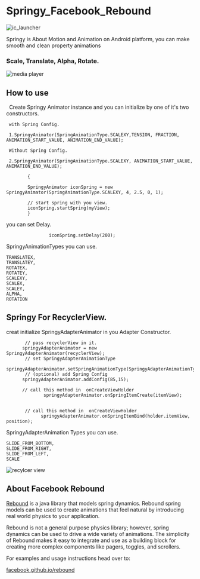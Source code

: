 # Springy_Facebook_Rebound


![ic_launcher](https://user-images.githubusercontent.com/11782272/27817284-ec04cbb0-60ad-11e7-901e-88e261b60c86.png)

  Springy is About Motion and Animation on Android platform, you can make smooth and clean property animations
### Scale, Translate, Alpha, Rotate.

![media player](https://user-images.githubusercontent.com/11782272/27817251-c255cff8-60ad-11e7-8e39-4e1c5eda1865.gif)    



## How to use

   Create Springy Animator instance and you can initialize by one of it's two constructors. 
     
     with Spring Config.
     
     1.SpringyAnimator(SpringAnimationType.SCALEXY,TENSION, FRACTION, ANIMATION_START_VALUE, ANIMATION_END_VALUE); 
     
     Without Spring Config.
     
     2.SpringyAnimator(SpringAnimationType.SCALEXY, ANIMATION_START_VALUE, ANIMATION_END_VALUE);
     
            {
            
            SpringyAnimator iconSpring = new SpringyAnimator(SpringAnimationType.SCALEXY, 4, 2.5, 0, 1);
            
            // start spring with you view.            
            iconSpring.startSpring(myView);      
            }
    
you can set Delay.
                    
                    iconSpring.setDelay(200);
                    
SpringyAnimationTypes you can use.

    TRANSLATEX,
    TRANSLATEY,
    ROTATEX,
    ROTATEY,
    SCALEXY,
    SCALEX,
    SCALEY,
    ALPHA,
    ROTATION
    

## Springy For RecyclerView.
creat initialize SpringyAdapterAnimator in you Adapter Constructor.
    
           // pass recyclerView in it.
          springyAdapterAnimator = new SpringyAdapterAnimator(recyclerView);
           // set SpringyAdapterAnimationType
          springyAdapterAnimator.setSpringAnimationType(SpringyAdapterAnimationType.SLIDE_FROM_BOTTOM);
           // (optional) add Spring Config
          springyAdapterAnimator.addConfig(85,15);    
          
          // call this method in  onCreateViewHolder 
                  springyAdapterAnimator.onSpringItemCreate(itemView);
                  
                  
           // call this method in  onCreateViewHolder 
                 springyAdapterAnimator.onSpringItemBind(holder.itemView, position);



SpringyAdapterAnimation Types you can use.

    SLIDE_FROM_BOTTOM,
    SLIDE_FROM_RIGHT,
    SLIDE_FROM_LEFT,
    SCALE
    
![recylcer view](https://user-images.githubusercontent.com/11782272/27817252-c3d078b0-60ad-11e7-9cab-8a2ff4fe80c6.gif)



## About Facebook Rebound

<a href="http://facebook.github.io/rebound">Rebound</a> is a java library that
models spring dynamics. Rebound spring models can be used to create animations
that feel natural by introducing real world physics to your application.

Rebound is not a general purpose physics library; however, spring dynamics
can be used to drive a wide variety of animations. The simplicity of Rebound
makes it easy to integrate and use as a building block for creating more
complex components like pagers, toggles, and scrollers.

For examples and usage instructions head over to:

[facebook.github.io/rebound](http://facebook.github.io/rebound)
